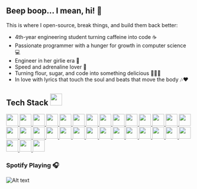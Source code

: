 <h2 align="left">Beep boop... I mean, hi! 🤖</h2>


This is where I open-source, break things, and build them back better:

  - 4th-year engineering student turning caffeine into code ☕
  - Passionate programmer with a hunger for growth in computer science 💻
  - Engineer in her girlie era 💅
  - Speed and adrenaline lover 🚀
  - Turning flour, sugar, and code into something delicious 🍪👩‍🍳
  - In love with lyrics that touch the soul and beats that move the body 🎶❤️





<h2> Tech Stack <img src="https://media2.giphy.com/media/QssGEmpkyEOhBCb7e1/giphy.gif?cid=ecf05e47a0n3gi1bfqntqmob8g9aid1oyj2wr3ds3mg700bl&amp;rid=giphy.gif" width="32px"> </h2>
<!-- C++ -->
<a href="https://isocpp.org/">
  <img width="32px" src="https://cdn.jsdelivr.net/gh/devicons/devicon/icons/cplusplus/cplusplus-original.svg">
</a>

<!-- C -->
<a href="https://en.wikipedia.org/wiki/C_(programming_language)">
  <img width="32px" src="https://cdn.jsdelivr.net/gh/devicons/devicon/icons/c/c-original.svg">
</a>

<!-- C# -->
<a href="https://learn.microsoft.com/en-us/dotnet/csharp/">
  <img width="32px" src="https://cdn.jsdelivr.net/gh/devicons/devicon/icons/csharp/csharp-original.svg">
</a>

<!-- Java -->
<a href="https://www.java.com/">
  <img width="32px" src="https://cdn.jsdelivr.net/gh/devicons/devicon/icons/java/java-original.svg">
</a>

<!-- Python -->
<a href="https://www.python.org/">
  <img width="32px" src="https://cdn.jsdelivr.net/gh/devicons/devicon/icons/python/python-original.svg">
</a>

<!-- Linux -->
<a href="https://www.linux.org/">
  <img width="32px" src="https://cdn.jsdelivr.net/gh/devicons/devicon/icons/linux/linux-original.svg">
</a>

<!-- Script (generic shell) -->
<a href="https://en.wikipedia.org/wiki/Shell_script">
  <img width="32px" src="https://cdn.jsdelivr.net/gh/devicons/devicon/icons/bash/bash-original.svg">
</a>
<!-- SQL -->
<a href="https://en.wikipedia.org/wiki/SQL">
  <img width="32px" src="https://cdn.jsdelivr.net/gh/devicons/devicon/icons/mysql/mysql-original.svg">
</a>

<!-- PL/SQL (Oracle) -->
<a href="https://www.oracle.com/database/technologies/appdev/plsql.html">
  <img width="32px" src="https://cdn.jsdelivr.net/gh/devicons/devicon/icons/oracle/oracle-original.svg">
</a>

<!-- NoSQL (MongoDB as example) -->
<a href="https://www.mongodb.com/nosql-explained">
  <img width="32px" src="https://cdn.jsdelivr.net/gh/devicons/devicon/icons/mongodb/mongodb-original.svg">
</a>

<!-- HTML -->
<a href="https://developer.mozilla.org/en-US/docs/Web/HTML">
  <img width="32px" src="https://cdn.jsdelivr.net/gh/devicons/devicon/icons/html5/html5-original.svg">
</a>

<!-- CSS -->
<a href="https://developer.mozilla.org/en-US/docs/Web/CSS">
  <img width="32px" src="https://cdn.jsdelivr.net/gh/devicons/devicon/icons/css3/css3-original.svg">
</a>

<!-- JavaScript -->
<a href="https://www.javascript.com/">
  <img width="32px" src="https://cdn.jsdelivr.net/gh/devicons/devicon/icons/javascript/javascript-original.svg">
</a>

<!-- JEE (Java Enterprise Edition) -->
<a href="https://www.oracle.com/java/technologies/java-ee-glance.html">
  <img width="32px" src="https://cdn.jsdelivr.net/gh/devicons/devicon/icons/java/java-original.svg">
</a>

<!-- Git -->
<a href="https://git-scm.com/">
  <img width="32px" src="https://cdn.jsdelivr.net/gh/devicons/devicon/icons/git/git-original.svg">
</a>

<!-- Git Bash (use Git icon) -->
<a href="https://gitforwindows.org/">
  <img width="32px" src="https://cdn.jsdelivr.net/gh/devicons/devicon/icons/git/git-original.svg">
</a>

<!-- GitHub -->
<a href="https://github.com/">
  <img width="32px" src="https://cdn.jsdelivr.net/gh/devicons/devicon/icons/github/github-original.svg">
</a>

<!-- MySQL -->
<a href="https://www.mysql.com/">
  <img width="32px" src="https://cdn.jsdelivr.net/gh/devicons/devicon/icons/mysql/mysql-original.svg">
</a>

<!-- Oracle -->
<a href="https://www.oracle.com/">
  <img width="32px" src="https://cdn.jsdelivr.net/gh/devicons/devicon/icons/oracle/oracle-original.svg">
</a>

<!-- Azure -->
<a href="https://azure.microsoft.com/">
  <img width="32px" src="https://cdn.jsdelivr.net/gh/devicons/devicon/icons/azure/azure-original.svg">
</a>

<!-- AWS (alternate logo) -->
<a href="https://aws.amazon.com/">
  <img width="32px" src="https://raw.githubusercontent.com/simple-icons/simple-icons/develop/icons/amazonaws.svg">
</a> 

<!-- .NET -->
<a href="https://dotnet.microsoft.com/">
  <img width="32px" src="https://cdn.jsdelivr.net/gh/devicons/devicon/icons/dot-net/dot-net-original.svg">
</a>

<!-- Bootstrap -->
<a href="https://getbootstrap.com/">
  <img width="32px" src="https://cdn.jsdelivr.net/gh/devicons/devicon/icons/bootstrap/bootstrap-original.svg">
</a>

<!-- React -->
<a href="https://react.dev/">
  <img width="32px" src="https://cdn.jsdelivr.net/gh/devicons/devicon/icons/react/react-original.svg">
</a>

<!-- Django -->
<a href="https://www.djangoproject.com/">
  <img width="32px" src="https://cdn.jsdelivr.net/gh/devicons/devicon/icons/django/django-plain.svg">
</a>

<!-- Figma -->
<a href="https://www.figma.com/">
  <img width="32px" src="https://cdn.jsdelivr.net/gh/devicons/devicon/icons/figma/figma-original.svg">
</a>

<!-- Adobe (generic for Adobe CC) -->
<a href="https://www.adobe.com/">
  <img width="32px" src="https://cdn.jsdelivr.net/gh/devicons/devicon/icons/photoshop/photoshop-plain.svg">
</a>


<!-- Scrum -->
<a href="https://www.scrum.org/">
  <img width="32px" src="https://cdn.jsdelivr.net/gh/simple-icons/simple-icons/icons/scrumalliance.svg">
</a>


<!-- Postman -->
<a href="https://www.postman.com/">
  <img width="32px" src="https://cdn.jsdelivr.net/gh/devicons/devicon/icons/postman/postman-original.svg">
</a>

<!-- Vite (alternate logo) -->
<a href="https://vitejs.dev/">
  <img width="32px" src="https://raw.githubusercontent.com/vitejs/vite/main/docs/public/logo.svg">
</a>

<!-- PySpark (alternate logo, generic Spark) -->
<a href="https://spark.apache.org/docs/latest/api/python/">
  <img width="32px" src="https://cdn.jsdelivr.net/gh/devicons/devicon/icons/apache/apache-original.svg">
</a>

### Spotify Playing 🎧


![Alt text](https://spotify-recently-played-readme.vercel.app/api?user=jkcgqgeum9gcmp3x23skg6h5e&unique={true|1|on|yes})
###
